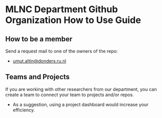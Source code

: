# MLNC Department Github Organization How to Use Guide

## How to be a member
Send a request mail to one of the owners of the repo:
- umut.altin@donders.ru.nl

## Teams and Projects
If you are working with other researchers from our department, you can create a team to connect your team to projects and/or repos.
- As a suggestion, using a project dashboard would increase your efficiency.


